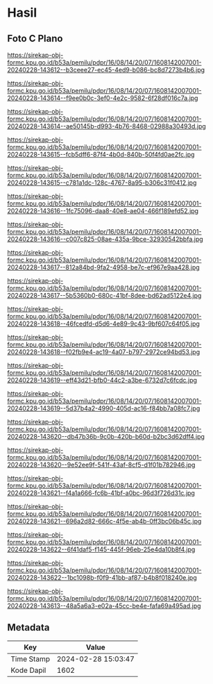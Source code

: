# Hasil

## Foto C Plano

https://sirekap-obj-formc.kpu.go.id/b53a/pemilu/pdpr/16/08/14/20/07/1608142007001-20240228-143612--b3ceee27-ec45-4ed9-b086-bc8d7273b4b6.jpg

https://sirekap-obj-formc.kpu.go.id/b53a/pemilu/pdpr/16/08/14/20/07/1608142007001-20240228-143614--f9ee0b0c-3ef0-4e2c-9582-6f28df016c7a.jpg

https://sirekap-obj-formc.kpu.go.id/b53a/pemilu/pdpr/16/08/14/20/07/1608142007001-20240228-143614--ae50145b-d993-4b76-8468-02988a30493d.jpg

https://sirekap-obj-formc.kpu.go.id/b53a/pemilu/pdpr/16/08/14/20/07/1608142007001-20240228-143615--fcb5dff6-87f4-4b0d-840b-50f4fd0ae2fc.jpg

https://sirekap-obj-formc.kpu.go.id/b53a/pemilu/pdpr/16/08/14/20/07/1608142007001-20240228-143615--c781a1dc-128c-4767-8a95-b306c31f0412.jpg

https://sirekap-obj-formc.kpu.go.id/b53a/pemilu/pdpr/16/08/14/20/07/1608142007001-20240228-143616--1fc75096-daa8-40e8-ae04-466f189efd52.jpg

https://sirekap-obj-formc.kpu.go.id/b53a/pemilu/pdpr/16/08/14/20/07/1608142007001-20240228-143616--c007c825-08ae-435a-9bce-32930542bbfa.jpg

https://sirekap-obj-formc.kpu.go.id/b53a/pemilu/pdpr/16/08/14/20/07/1608142007001-20240228-143617--812a84bd-9fa2-4958-be7c-ef967e9aa428.jpg

https://sirekap-obj-formc.kpu.go.id/b53a/pemilu/pdpr/16/08/14/20/07/1608142007001-20240228-143617--5b5360b0-680c-41bf-8dee-bd62ad5122e4.jpg

https://sirekap-obj-formc.kpu.go.id/b53a/pemilu/pdpr/16/08/14/20/07/1608142007001-20240228-143618--46fcedfd-d5d6-4e89-9c43-9bf607c64f05.jpg

https://sirekap-obj-formc.kpu.go.id/b53a/pemilu/pdpr/16/08/14/20/07/1608142007001-20240228-143618--f02fb9e4-ac19-4a07-b797-2972ce94bd53.jpg

https://sirekap-obj-formc.kpu.go.id/b53a/pemilu/pdpr/16/08/14/20/07/1608142007001-20240228-143619--eff43d21-bfb0-44c2-a3be-6732d7c6fcdc.jpg

https://sirekap-obj-formc.kpu.go.id/b53a/pemilu/pdpr/16/08/14/20/07/1608142007001-20240228-143619--5d37b4a2-4990-405d-ac16-f84bb7a08fc7.jpg

https://sirekap-obj-formc.kpu.go.id/b53a/pemilu/pdpr/16/08/14/20/07/1608142007001-20240228-143620--db47b36b-9c0b-420b-b60d-b2bc3d62dff4.jpg

https://sirekap-obj-formc.kpu.go.id/b53a/pemilu/pdpr/16/08/14/20/07/1608142007001-20240228-143620--9e52ee9f-541f-43af-8cf5-d1f01b782946.jpg

https://sirekap-obj-formc.kpu.go.id/b53a/pemilu/pdpr/16/08/14/20/07/1608142007001-20240228-143621--f4a1a666-fc6b-41bf-a0bc-96d3f726d31c.jpg

https://sirekap-obj-formc.kpu.go.id/b53a/pemilu/pdpr/16/08/14/20/07/1608142007001-20240228-143621--696a2d82-666c-4f5e-ab4b-0ff3bc06b45c.jpg

https://sirekap-obj-formc.kpu.go.id/b53a/pemilu/pdpr/16/08/14/20/07/1608142007001-20240228-143622--6f41daf5-f145-445f-96eb-25e4da10b8f4.jpg

https://sirekap-obj-formc.kpu.go.id/b53a/pemilu/pdpr/16/08/14/20/07/1608142007001-20240228-143622--1bc1098b-f0f9-41bb-af87-b4b8f018240e.jpg

https://sirekap-obj-formc.kpu.go.id/b53a/pemilu/pdpr/16/08/14/20/07/1608142007001-20240228-143613--48a5a6a3-e02a-45cc-be4e-fafa69a495ad.jpg


## Metadata

| Key        | Value               |
| ---------- | ------------------- |
| Time Stamp | 2024-02-28 15:03:47 |
| Kode Dapil | 1602                |



